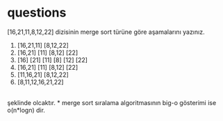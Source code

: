# questions 
[16,21,11,8,12,22] dizisinin merge  sort türüne göre aşamalarını yazınız.
<br>
1) [16,21,11]  [8,12,22]
2) [16,21] [11] [8,12] [22]
3) [16] [21] [11] [8] [12] [22]
4) [16,21] [11] [8,12] [22]
5) [11,16,21] [8,12,22]
6) [8,11,12,16,21,22]
<br>
şeklinde olcaktır.
* merge sort sıralama algoritmasının big-o gösterimi ise o(n*logn) dir.